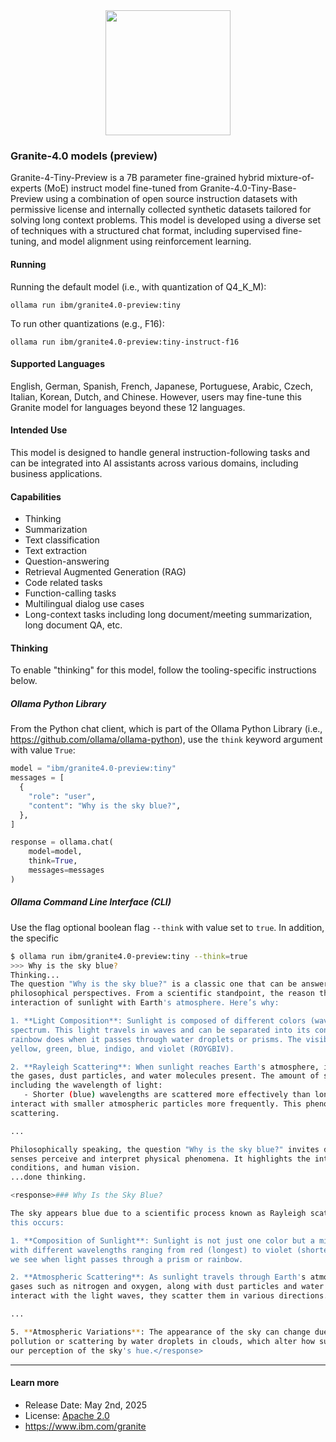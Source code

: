 <center><img src="https://ollama.com/assets/library/granite3.2/90c5e567-0004-425c-a17a-1b846c2b5d3d" data-canonical-src="https://gyazo.com/eb5c5741b6a9a16c692170a41a49c858.png" width="200" /></center>

### Granite-4.0 models (preview)

Granite-4-Tiny-Preview is a 7B parameter fine-grained hybrid mixture-of-experts (MoE) instruct model fine-tuned from Granite-4.0-Tiny-Base-Preview using a combination of open source instruction datasets with permissive license and internally collected synthetic datasets tailored for solving long context problems. This model is developed using a diverse set of techniques with a structured chat format, including supervised fine-tuning, and model alignment using reinforcement learning.

#### Running

Running the default model (i.e., with quantization of Q4_K_M):

```
ollama run ibm/granite4.0-preview:tiny
```

To run other quantizations (e.g., F16):

```
ollama run ibm/granite4.0-preview:tiny-instruct-f16
```

#### Supported Languages

English, German, Spanish, French, Japanese, Portuguese, Arabic, Czech, Italian, Korean, Dutch, and Chinese. However, users may fine-tune this Granite model for languages beyond these 12 languages.

#### Intended Use

This model is designed to handle general instruction-following tasks and can be integrated into AI assistants across various domains, including business applications.

#### Capabilities

- Thinking
- Summarization
- Text classification
- Text extraction
- Question-answering
- Retrieval Augmented Generation (RAG)
- Code related tasks
- Function-calling tasks
- Multilingual dialog use cases
- Long-context tasks including long document/meeting summarization, long document QA, etc.

#### Thinking

To enable "thinking" for this model, follow the tooling-specific instructions below.

##### Ollama Python Library

From the Python chat client, which is part of the Ollama Python Library (i.e., https://github.com/ollama/ollama-python), use the `think` keyword argument with value `True`:

```python
model = "ibm/granite4.0-preview:tiny"
messages = [
  {
    "role": "user",
    "content": "Why is the sky blue?",
  },
]

response = ollama.chat(
    model=model,
    think=True,
    messages=messages
)
```

##### Ollama Command Line Interface (CLI)

Use the flag optional boolean flag `--think` with value set to `true`.  In addition, the specific

```bash
$ ollama run ibm/granite4.0-preview:tiny --think=true
>>> Why is the sky blue?
Thinking...
The question "Why is the sky blue?" is a classic one that can be answered from both scientific and
philosophical perspectives. From a scientific standpoint, the reason the sky appears blue is due to the
interaction of sunlight with Earth's atmosphere. Here’s why:

1. **Light Composition**: Sunlight is composed of different colors (wavelengths), which together form a
spectrum. This light travels in waves and can be separated into its constituent wavelengths, much like a
rainbow does when it passes through water droplets or prisms. The visible spectrum includes red, orange,
yellow, green, blue, indigo, and violet (ROYGBIV).

2. **Rayleigh Scattering**: When sunlight reaches Earth's atmosphere, it is scattered in all directions by
the gases, dust particles, and water molecules present. The amount of scattering depends on several factors,
including the wavelength of light:
   - Shorter (blue) wavelengths are scattered more effectively than longer (red) wavelengths because they
interact with smaller atmospheric particles more frequently. This phenomenon is known as Rayleigh
scattering.

...

Philosophically speaking, the question "Why is the sky blue?" invites deeper contemplation about how our
senses perceive and interpret physical phenomena. It highlights the interplay between light, atmospheric
conditions, and human vision.
...done thinking.

<response>### Why Is the Sky Blue?

The sky appears blue due to a scientific process known as Rayleigh scattering. Here's a breakdown of why
this occurs:

1. **Composition of Sunlight**: Sunlight is not just one color but a mixture of all visible colors, each
with different wavelengths ranging from red (longest) to violet (shortest). These colors form the spectrum
we see when light passes through a prism or rainbow.

2. **Atmospheric Scattering**: As sunlight travels through Earth's atmosphere, it encounters molecules of
gases such as nitrogen and oxygen, along with dust particles and water droplets. When these tiny particles
interact with the light waves, they scatter them in various directions.

...

5. **Atmospheric Variations**: The appearance of the sky can change due to atmospheric conditions like
pollution or scattering by water droplets in clouds, which alter how sunlight is dispersed and thus affect
our perception of the sky's hue.</response>
```

---

#### Learn more

- Release Date: May 2nd, 2025
- License: [Apache 2.0](https://www.apache.org/licenses/LICENSE-2.0)
- https://www.ibm.com/granite

